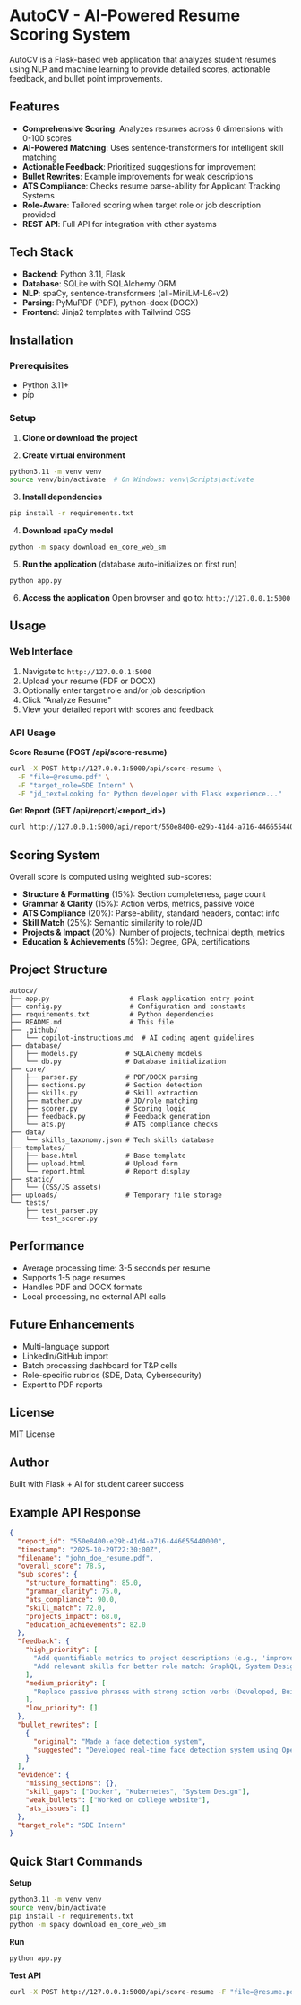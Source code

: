 # AutoCV - AI-Powered Resume Scoring System

AutoCV is a Flask-based web application that analyzes student resumes using NLP and machine learning to provide detailed scores, actionable feedback, and bullet point improvements.

## Features

- **Comprehensive Scoring**: Analyzes resumes across 6 dimensions with 0-100 scores
- **AI-Powered Matching**: Uses sentence-transformers for intelligent skill matching
- **Actionable Feedback**: Prioritized suggestions for improvement
- **Bullet Rewrites**: Example improvements for weak descriptions
- **ATS Compliance**: Checks resume parse-ability for Applicant Tracking Systems
- **Role-Aware**: Tailored scoring when target role or job description provided
- **REST API**: Full API for integration with other systems

## Tech Stack

- **Backend**: Python 3.11, Flask
- **Database**: SQLite with SQLAlchemy ORM
- **NLP**: spaCy, sentence-transformers (all-MiniLM-L6-v2)
- **Parsing**: PyMuPDF (PDF), python-docx (DOCX)
- **Frontend**: Jinja2 templates with Tailwind CSS

## Installation

### Prerequisites

- Python 3.11+
- pip

### Setup

1. **Clone or download the project**

2. **Create virtual environment**
```bash
python3.11 -m venv venv
source venv/bin/activate  # On Windows: venv\Scripts\activate
```

3. **Install dependencies**
```bash
pip install -r requirements.txt
```

4. **Download spaCy model**
```bash
python -m spacy download en_core_web_sm
```

5. **Run the application** (database auto-initializes on first run)
```bash
python app.py
```

6. **Access the application**
Open browser and go to: `http://127.0.0.1:5000`

## Usage

### Web Interface

1. Navigate to `http://127.0.0.1:5000`
2. Upload your resume (PDF or DOCX)
3. Optionally enter target role and/or job description
4. Click "Analyze Resume"
5. View your detailed report with scores and feedback

### API Usage

**Score Resume (POST /api/score-resume)**

```bash
curl -X POST http://127.0.0.1:5000/api/score-resume \
  -F "file=@resume.pdf" \
  -F "target_role=SDE Intern" \
  -F "jd_text=Looking for Python developer with Flask experience..."
```

**Get Report (GET /api/report/<report_id>)**

```bash
curl http://127.0.0.1:5000/api/report/550e8400-e29b-41d4-a716-446655440000
```

## Scoring System

Overall score is computed using weighted sub-scores:

- **Structure & Formatting** (15%): Section completeness, page count
- **Grammar & Clarity** (15%): Action verbs, metrics, passive voice
- **ATS Compliance** (20%): Parse-ability, standard headers, contact info
- **Skill Match** (25%): Semantic similarity to role/JD
- **Projects & Impact** (20%): Number of projects, technical depth, metrics
- **Education & Achievements** (5%): Degree, GPA, certifications

## Project Structure

```
autocv/
├── app.py                    # Flask application entry point
├── config.py                 # Configuration and constants
├── requirements.txt          # Python dependencies
├── README.md                 # This file
├── .github/
│   └── copilot-instructions.md  # AI coding agent guidelines
├── database/
│   ├── models.py            # SQLAlchemy models
│   └── db.py                # Database initialization
├── core/
│   ├── parser.py            # PDF/DOCX parsing
│   ├── sections.py          # Section detection
│   ├── skills.py            # Skill extraction
│   ├── matcher.py           # JD/role matching
│   ├── scorer.py            # Scoring logic
│   ├── feedback.py          # Feedback generation
│   └── ats.py               # ATS compliance checks
├── data/
│   └── skills_taxonomy.json # Tech skills database
├── templates/
│   ├── base.html            # Base template
│   ├── upload.html          # Upload form
│   └── report.html          # Report display
├── static/
│   └── (CSS/JS assets)
├── uploads/                 # Temporary file storage
└── tests/
    ├── test_parser.py
    └── test_scorer.py
```

## Performance

- Average processing time: 3-5 seconds per resume
- Supports 1-5 page resumes
- Handles PDF and DOCX formats
- Local processing, no external API calls

## Future Enhancements

- Multi-language support
- LinkedIn/GitHub import
- Batch processing dashboard for T&P cells
- Role-specific rubrics (SDE, Data, Cybersecurity)
- Export to PDF reports

## License

MIT License

## Author

Built with Flask + AI for student career success
## Example API Response

```json
{
  "report_id": "550e8400-e29b-41d4-a716-446655440000",
  "timestamp": "2025-10-29T22:30:00Z",
  "filename": "john_doe_resume.pdf",
  "overall_score": 78.5,
  "sub_scores": {
    "structure_formatting": 85.0,
    "grammar_clarity": 75.0,
    "ats_compliance": 90.0,
    "skill_match": 72.0,
    "projects_impact": 68.0,
    "education_achievements": 82.0
  },
  "feedback": {
    "high_priority": [
      "Add quantifiable metrics to project descriptions (e.g., 'improved performance by 40%')",
      "Add relevant skills for better role match: GraphQL, System Design, Docker"
    ],
    "medium_priority": [
      "Replace passive phrases with strong action verbs (Developed, Built, Implemented)"
    ],
    "low_priority": []
  },
  "bullet_rewrites": [
    {
      "original": "Made a face detection system",
      "suggested": "Developed real-time face detection system using OpenCV and Python, achieving 92% accuracy on test dataset of 5,000+ images"
    }
  ],
  "evidence": {
    "missing_sections": {},
    "skill_gaps": ["Docker", "Kubernetes", "System Design"],
    "weak_bullets": ["Worked on college website"],
    "ats_issues": []
  },
  "target_role": "SDE Intern"
}
```

## Quick Start Commands

**Setup**

```bash
python3.11 -m venv venv
source venv/bin/activate
pip install -r requirements.txt
python -m spacy download en_core_web_sm
```

**Run**

```bash
python app.py
```

**Test API**

```bash
curl -X POST http://127.0.0.1:5000/api/score-resume -F "file=@resume.pdf"
```